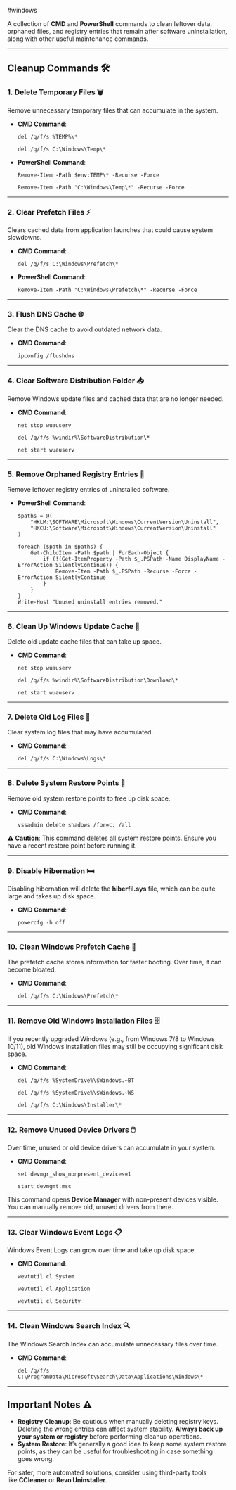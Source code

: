 #windows 

A collection of **CMD** and **PowerShell** commands to clean leftover data, orphaned files, and registry entries that remain after software uninstallation, along with other useful maintenance commands.

---

## **Cleanup Commands** 🛠️

### 1. **Delete Temporary Files** 🗑️

Remove unnecessary temporary files that can accumulate in the system.

- **CMD Command**:
    
    ```shell
    del /q/f/s %TEMP%\*
    ```
    
    ```shell
    del /q/f/s C:\Windows\Temp\*
    ```
    
- **PowerShell Command**:
    
    ```shell
    Remove-Item -Path $env:TEMP\* -Recurse -Force
    ```
    
    ```shell
    Remove-Item -Path "C:\Windows\Temp\*" -Recurse -Force
    ```
    

---

### 2. **Clear Prefetch Files** ⚡

Clears cached data from application launches that could cause system slowdowns.

- **CMD Command**:
    
    ```shell
    del /q/f/s C:\Windows\Prefetch\*
    ```
    
- **PowerShell Command**:
    
    ```shell
    Remove-Item -Path "C:\Windows\Prefetch\*" -Recurse -Force
    ```
    

---

### 3. **Flush DNS Cache** 🌐

Clear the DNS cache to avoid outdated network data.

- **CMD Command**:
    
    ```shell
    ipconfig /flushdns
    ```
    

---

### 4. **Clear Software Distribution Folder** 📥

Remove Windows update files and cached data that are no longer needed.

- **CMD Command**:
    
    ```shell
    net stop wuauserv
    ```
    
    ```shell
    del /q/f/s %windir%\SoftwareDistribution\*
    ```
    
    ```shell
    net start wuauserv
    ```
    

---

### 5. **Remove Orphaned Registry Entries** 🔧

Remove leftover registry entries of uninstalled software.

- **PowerShell Command**:
    
    ```shell
    $paths = @(
        "HKLM:\SOFTWARE\Microsoft\Windows\CurrentVersion\Uninstall",
        "HKCU:\Software\Microsoft\Windows\CurrentVersion\Uninstall"
    )
    
    foreach ($path in $paths) {
        Get-ChildItem -Path $path | ForEach-Object {
            if (!(Get-ItemProperty -Path $_.PSPath -Name DisplayName -ErrorAction SilentlyContinue)) {
                Remove-Item -Path $_.PSPath -Recurse -Force -ErrorAction SilentlyContinue
            }
        }
    }
    Write-Host "Unused uninstall entries removed."
    ```
    

---

### 6. **Clean Up Windows Update Cache** 🔄

Delete old update cache files that can take up space.

- **CMD Command**:
    
    ```shell
    net stop wuauserv
    ```
    
    ```shell
    del /q/f/s %windir%\SoftwareDistribution\Download\*
    ```
    
    ```shell
    net start wuauserv
    ```
    

---

### 7. **Delete Old Log Files** 📝

Clear system log files that may have accumulated.

- **CMD Command**:
    
    ```shell
    del /q/f/s C:\Windows\Logs\*
    ```
    

---

### 8. **Delete System Restore Points** 🔄

Remove old system restore points to free up disk space.

- **CMD Command**:
    
    ```shell
    vssadmin delete shadows /for=c: /all
    ```
    

**⚠️ Caution**: This command deletes all system restore points. Ensure you have a recent restore point before running it.

---

### 9. **Disable Hibernation** 🛏️

Disabling hibernation will delete the **hiberfil.sys** file, which can be quite large and takes up disk space.

- **CMD Command**:
    
    ```shell
    powercfg -h off
    ```
    

---

### 10. **Clean Windows Prefetch Cache** 📂

The prefetch cache stores information for faster booting. Over time, it can become bloated.

- **CMD Command**:
    
    ```shell
    del /q/f/s C:\Windows\Prefetch\*
    ```
    

---

### 11. **Remove Old Windows Installation Files** 🗄️

If you recently upgraded Windows (e.g., from Windows 7/8 to Windows 10/11), old Windows installation files may still be occupying significant disk space.

- **CMD Command**:
    
    ```shell
    del /q/f/s %SystemDrive%\$Windows.~BT
    ```
    
    ```shell
    del /q/f/s %SystemDrive%\$Windows.~WS
    ```
    
    ```shell
    del /q/f/s C:\Windows\Installer\*
    ```
    

---

### 12. **Remove Unused Device Drivers** 🖱️

Over time, unused or old device drivers can accumulate in your system.

- **CMD Command**:
    
    ```shell
    set devmgr_show_nonpresent_devices=1
    ```
    
    ```shell
    start devmgmt.msc
    ```
    

This command opens **Device Manager** with non-present devices visible. You can manually remove old, unused drivers from there.

---

### 13. **Clear Windows Event Logs** 📋

Windows Event Logs can grow over time and take up disk space.

- **CMD Command**:
    
    ```shell
    wevtutil cl System
    ```
    
    ```shell
    wevtutil cl Application
    ```
    
    ```shell
    wevtutil cl Security
    ```
    

---

### 14. **Clean Windows Search Index** 🔍

The Windows Search Index can accumulate unnecessary files over time.

- **CMD Command**:
    
    ```shell
    del /q/f/s C:\ProgramData\Microsoft\Search\Data\Applications\Windows\*
    ```
    

---

## **Important Notes** ⚠️

- **Registry Cleanup**: Be cautious when manually deleting registry keys. Deleting the wrong entries can affect system stability. **Always back up your system or registry** before performing cleanup operations.
- **System Restore**: It’s generally a good idea to keep some system restore points, as they can be useful for troubleshooting in case something goes wrong.

For safer, more automated solutions, consider using third-party tools like **CCleaner** or **Revo Uninstaller**.

